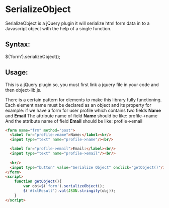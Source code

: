 # SerializeObject
SerializeObject is a jQuery plugin it will serialize html form data in to a Javascript object with the help of a single function.

## Syntax:
$('form').serializeObject();

## Usage:
This is a jQuery plugin so, you must first link a jquery file in your code
and then object-lib.js.

There is a certain pattern for elements to make this library fully functioning.
Each element name must be declared as an object and its property for example:
if we have a form for user profile which contains two fields <b>Name</b> and <b>Email</b>
The attribute name of field <b>Name</b> should be like: profile->name<br/>
And the attribute name of field <b>Email</b> should be like: profile->email<br/>

```html
<form name="frm" method="post">
  <label for="profile->name">Name:</label><br/>
  <input type="text" name="profile->name"/><br/>

  <label for="profile->email">Email:</label><br/>
  <input type="text" name="profile->email"/><br/>      
  
  <br/>
  <input type="button" value="Serialize Object" onclick="getObject()"/><br/>  
</form>
<script>
    function getObject(){
        var obj=$('form').serializeObject();
        $('#txtResult').val(JSON.stringify(obj));
    }
</script>
```

